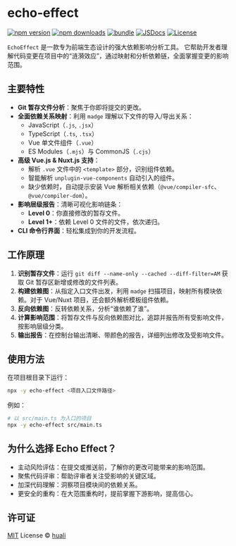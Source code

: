 # echo-effect

[![npm version][npm-version-src]][npm-version-href]
[![npm downloads][npm-downloads-src]][npm-downloads-href]
[![bundle][bundle-src]][bundle-href]
[![JSDocs][jsdocs-src]][jsdocs-href]
[![License][license-src]][license-href]

`EchoEffect` 是一款专为前端生态设计的强大依赖影响分析工具。
它帮助开发者理解代码变更在项目中的“涟漪效应”，通过映射和分析依赖链，全面掌握变更的影响范围。

## 主要特性

*   **Git 暂存文件分析**：聚焦于你即将提交的更改。
*   **全面依赖关系映射**：利用 `madge` 理解以下文件的导入/导出关系：
    *   JavaScript（`.js`, `.jsx`）
    *   TypeScript（`.ts`, `.tsx`）
    *   Vue 单文件组件（`.vue`）
    *   ES Modules（`.mjs`）与 CommonJS（`.cjs`）
*   **高级 Vue.js & Nuxt.js 支持**：
    *   解析 `.vue` 文件中的 `<template>` 部分，识别组件依赖。
    *   智能解析 `unplugin-vue-components` 自动引入的组件。
    *   缺少依赖时，自动提示安装 Vue 解析相关依赖（`@vue/compiler-sfc`、`@vue/compiler-dom`）。
*   **影响层级报告**：清晰可视化影响链条：
    *   **Level 0**：你直接修改的暂存文件。
    *   **Level 1+**：依赖 Level 0 文件的文件，依次递归。
*   **CLI 命令行界面**：轻松集成到你的开发流程。

## 工作原理

1.  **识别暂存文件**：运行 `git diff --name-only --cached --diff-filter=AM` 获取 Git 暂存区新增或修改的文件列表。
2.  **构建依赖图**：从指定入口文件出发，利用 `madge` 扫描项目，映射所有模块依赖。对于 Vue/Nuxt 项目，还会额外解析模板组件依赖。
3.  **反向依赖图**：反转依赖关系，分析“谁依赖了谁”。
4.  **计算影响范围**：将暂存文件与反向依赖图对比，追踪并报告所有受影响文件，按影响层级分类。
5.  **输出报告**：在控制台输出清晰、带颜色的报告，详细列出修改及受影响文件。

## 使用方法

在项目根目录下运行：

```bash
npx -y echo-effect <项目入口文件路径>
```

例如：

```bash
# 以 src/main.ts 为入口的项目
npx -y echo-effect src/main.ts
```

## 为什么选择 Echo Effect？
- 主动风险评估：在提交或推送前，了解你的更改可能带来的影响范围。
- 聚焦代码评审：帮助评审者关注受影响的关键区域。
- 加深代码理解：洞察项目模块间的依赖关系。
- 更安全的重构：在大范围重构时，提前掌握下游影响，提高信心。

## 许可证

[MIT](./LICENSE) License © [huali](https://github.com/zcf0508)

<!-- Badges -->

[npm-version-src]: https://img.shields.io/npm/v/echo-effect?style=flat&colorA=080f12&colorB=1fa669
[npm-version-href]: https://npmjs.com/package/echo-effect
[npm-downloads-src]: https://img.shields.io/npm/dm/echo-effect?style=flat&colorA=080f12&colorB=1fa669
[npm-downloads-href]: https://npmjs.com/package/echo-effect
[bundle-src]: https://img.shields.io/bundlephobia/minzip/echo-effect?style=flat&colorA=080f12&colorB=1fa669&label=minzip
[bundle-href]: https://bundlephobia.com/result?p=echo-effect
[license-src]: https://img.shields.io/github/license/zcf0508/echo-effect.svg?style=flat&colorA=080f12&colorB=1fa669
[license-href]: https://github.com/zcf0508/echo-effect/blob/main/LICENSE
[jsdocs-src]: https://img.shields.io/badge/jsdocs-reference-080f12?style=flat&colorA=080f12&colorB=1fa669
[jsdocs-href]: https://www.jsdocs.io/package/echo-effect
